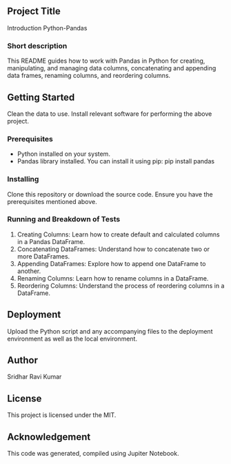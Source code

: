 ## Project Title
Introduction Python-Pandas
### Short description
This README guides how to work with Pandas in Python for creating, manipulating, and managing data columns, concatenating and appending data frames, renaming columns, and reordering columns.

## Getting Started
Clean the data to use.
Install relevant software for performing the above project.
### Prerequisites
- Python installed on your system.
- Pandas library installed. You can install it using pip:
  pip install pandas

### Installing
Clone this repository or download the source code. Ensure you have the prerequisites mentioned above.
### Running and Breakdown of Tests
1. Creating Columns: Learn how to create default and calculated columns in a Pandas DataFrame.
2. Concatenating DataFrames: Understand how to concatenate two or more DataFrames.
3. Appending DataFrames: Explore how to append one DataFrame to another.
4. Renaming Columns: Learn how to rename columns in a DataFrame.
5. Reordering Columns: Understand the process of reordering columns in a DataFrame.

## Deployment
Upload the Python script and any accompanying files to the deployment environment as well as the local environment.

## Author
Sridhar Ravi Kumar

## License
This project is licensed under the MIT.

## Acknowledgement
This code was generated, compiled using Jupiter Notebook.
